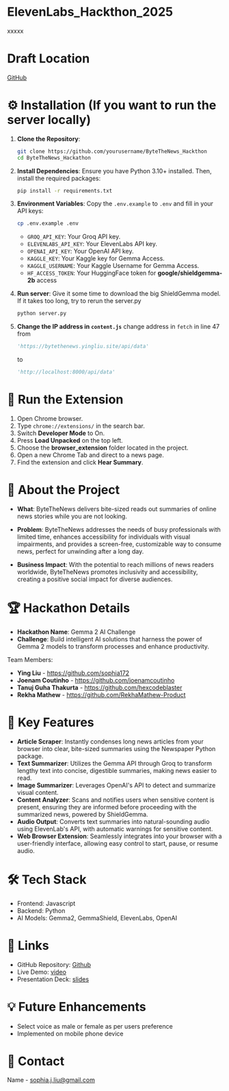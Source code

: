 # ElevenLabs_Hackthon_2025


xxxxx

# Draft Location
[GitHub](https://github.com/sophia172/Gemma2-Hackthon)

# ⚙️ Installation (If you want to run the server locally)

1. **Clone the Repository**:
   ```bash
   git clone https://github.com/yourusername/ByteTheNews_Hackthon
   cd ByteTheNews_Hackathon
   ```

2. **Install Dependencies**:
   Ensure you have Python 3.10+ installed. Then, install the required packages:
   ```bash
   pip install -r requirements.txt
   ```

3. **Environment Variables**:
   Copy the `.env.example` to `.env` and fill in your API keys:
   ```bash
   cp .env.example .env
   ```

   - `GROQ_API_KEY`: Your Groq API key.
   - `ELEVENLABS_API_KEY`: Your ElevenLabs API key.
   - `OPENAI_API_KEY`: Your OpenAI API key.
   - `KAGGLE_KEY`: Your Kaggle key for Gemma Access.
   - `KAGGLE_USERNAME`: Your Kaggle Username for Gemma Access.
   - `HF_ACCESS_TOKEN`: Your HuggingFace token for **google/shieldgemma-2b** access
   

4. **Run server**:
   Give it some time to download the big ShieldGemma model. If it takes too long, try to rerun the server.py
    ```bash
   python server.py
   ```

5. **Change the IP address in `content.js`**
   change address in `fetch` in line 47 from
   ```python
   'https://bytethenews.yingliu.site/api/data'
   ```
   to 

   ```python
   'http://localhost:8000/api/data'
   ```
   
# 📑 Run the Extension
   1. Open Chrome browser.
   2. Type `chrome://extensions/` in the search bar.
   3. Switch **Developer Mode** to On.
   4. Press **Load Unpacked** on the top left.
   5. Choose the **browser_extension** folder located in the project.
   6. Open a new Chrome Tab and direct to a news page.
   7. Find the extension and click **Hear Summary**.


# 🚀 About the Project
- **What**: ByteTheNews delivers bite-sized reads out summaries of online news stories while you are not looking.

- **Problem**: ByteTheNews addresses the needs of busy professionals with limited time, enhances accessibility for individuals with visual impairments, and provides a screen-free, customizable way to consume news, perfect for unwinding after a long day.

- **Business Impact**: With the potential to reach millions of news readers worldwide, ByteTheNews promotes inclusivity and accessibility, creating a positive social impact for diverse audiences.

# 🏆 Hackathon Details

- **Hackathon Name**: Gemma 2 AI Challenge
- **Challenge**: Build intelligent AI solutions that harness the power of Gemma 2 models to transform processes and enhance productivity.

Team Members:
- **Ying Liu** - https://github.com/sophia172
- **Joenam Coutinho** - https://github.com/joenamcoutinho
- **Tanuj Guha Thakurta** - https://github.com/hexcodeblaster
- **Rekha Mathew** - https://github.com/RekhaMathew-Product

# 🎯 Key Features
- **Article Scraper**: Instantly condenses long news articles from your browser into clear, bite-sized summaries using the Newspaper Python package.
- **Text Summarizer**: Utilizes the Gemma API through Groq to transform lengthy text into concise, digestible summaries, making news easier to read.
- **Image Summarizer**: Leverages OpenAI's API to detect and summarize visual content.
- **Content Analyzer**: Scans and notifies users when sensitive content is present, ensuring they are informed before proceeding with the summarized news, powered by ShieldGemma.
- **Audio Output**: Converts text summaries into natural-sounding audio using ElevenLab's API, with automatic warnings for sensitive content.
- **Web Browser Extension**: Seamlessly integrates into your browser with a user-friendly interface, allowing easy control to start, pause, or resume audio.

# 🛠️ Tech Stack

- Frontend: Javascript
- Backend: Python
- AI Models: Gemma2, GemmaShield, ElevenLabs, OpenAI


# 🔗 Links
- GitHub Repository: [Github](https://github.com/sophia172/ByteTheNews_Hackthon) 
- Live Demo: [video](https://lablab.ai/event/gemma-2-ai-challenge/sweeeeeeet/bytethenews)
- Presentation Deck: [slides](https://storage.googleapis.com/lablab-static-eu/presentations/submissions/cm45remwp000o3d67histeoui/cm45remwp000o3d67histeoui-1733068749332_z45w7z0har.pdf)

# 💡 Future Enhancements
- Select voice as male or female as per users preference 
- Implemented on mobile phone device 

# 📧 Contact
Name - sophia.j.liu@gmail.com
